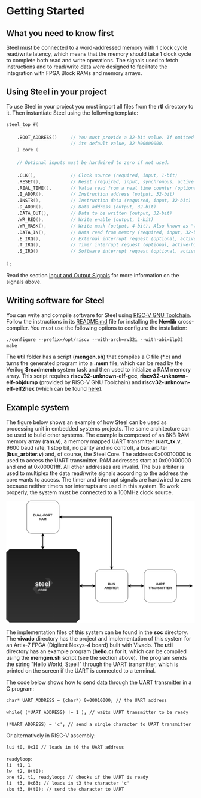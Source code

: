 # Getting Started

## What you need to know first

Steel must be connected to a word-addressed memory with 1 clock cycle read/write latency, which means that the memory should take 1 clock cycle to complete both read and write operations. The signals used to fetch instructions and to read/write data were designed to facilitate the integration with FPGA Block RAMs and memory arrays.

## Using Steel in your project

To use Steel in your project you must import all files from the **rtl** directory to it. Then instantiate Steel using the following template:

```verilog
steel_top #(

    .BOOT_ADDRESS()     // You must provide a 32-bit value. If omitted the core will use
                        // its default value, 32'h00000000.
    ) core (
    
    // Optional inputs must be hardwired to zero if not used.
    
    .CLK(),             // Clock source (required, input, 1-bit)
    .RESET(),           // Reset (required, input, synchronous, active high, 1-bit)
    .REAL_TIME(),       // Value read from a real time counter (optional, input, 64-bit)
    .I_ADDR(),          // Instruction address (output, 32-bit)
    .INSTR(),           // Instruction data (required, input, 32-bit)
    .D_ADDR(),          // Data address (output, 32-bit)
    .DATA_OUT(),        // Data to be written (output, 32-bit)
    .WR_REQ(),          // Write enable (output, 1-bit)
    .WR_MASK(),         // Write mask (output, 4-bit). Also known as "write strobe"
    .DATA_IN(),         // Data read from memory (required, input, 32-bit)
    .E_IRQ(),           // External interrupt request (optional, active-high, input, 1-bit)
    .T_IRQ(),           // Timer interrupt request (optional, active-high, input, 1-bit)
    .S_IRQ()            // Software interrupt request (optional, active-high, input, 1-bit)
    
);
```

Read the section [Input and Output Signals](steelio.md) for more information on the signals above.

## Writing software for Steel

You can write and compile software for Steel using [RISC-V GNU Toolchain](https://github.com/riscv/riscv-gnu-toolchain). Follow the instructions in its [README.md](https://github.com/riscv/riscv-gnu-toolchain/blob/master/README.md) file for installing the **Newlib** cross-compiler. You must use the following options to configure the installation:

```
./configure --prefix=/opt/riscv --with-arch=rv32i --with-abi=ilp32
make
```
The **util** folder has a script (**mengen.sh**) that compiles a C file (\*.c) and turns the generated program into a **.mem** file, which can be read by the Verilog **$readmemh** system task and then used to initialize a RAM memory array. This script requires **riscv32-unknown-elf-gcc**, **riscv32-unknown-elf-objdump** (provided by RISC-V GNU Toolchain) and **riscv32-unknown-elf-elf2hex** (which can be found [here](https://github.com/sifive/elf2hex)).

## Example system

The figure below shows an example of how Steel can be used as processing unit in embedded systems projects. The same architecture can be used to build other systems. The example is composed of an 8KB RAM memory array (**ram.v**), a memory mapped UART transmitter (**uart_tx.v**, 9600 baud rate, 1 stop bit, no parity and no control), a bus arbiter (**bus_arbiter.v**) and, of course, the Steel Core. The address 0x00010000 is used to access the UART transmitter. RAM addresses start at 0x00000000 and end at 0x00001fff. All other addresses are invalid. The bus arbiter is used to multiplex the data read/write signals according to the address the core wants to access. The timer and interrupt signals are hardwired to zero because neither timers nor interrupts are used in this system. To work properly, the system must be connected to a 100MHz clock source.

![Steel SoC example](images/steel-soc.png)

The implementation files of this system can be found in the **soc** directory. The **vivado** directory has the project and implementation of this system for an Artix-7 FPGA (Digilent Nexys-4 board) built with Vivado. The **util** directory has an example program (**hello.c**) for it, which can be compiled using the **memgen.sh** script (see the section above). The program sends the string "Hello World, Steel!" through the UART transmitter, which is printed on the screen if the UART is connected to a terminal.

The code below shows how to send data through the UART transmitter in a C program:

```
char* UART_ADDRESS = (char*) 0x00010000; // the UART address

while( (*UART_ADDRESS) != 1 ); // waits UART transmitter to be ready

(*UART_ADDRESS) = 'c'; // send a single character to UART transmitter
```

Or alternatively in RISC-V assembly:

```
lui t0, 0x10 // loads in t0 the UART address

readyloop:
li  t1, 1
lw  t2, 0(t0);
bne t2, t1, readyloop; // checks if the UART is ready
li  t3, 0x63; // loads in t3 the character 'c'
sbu t3, 0(t0); // send the character to UART
```
